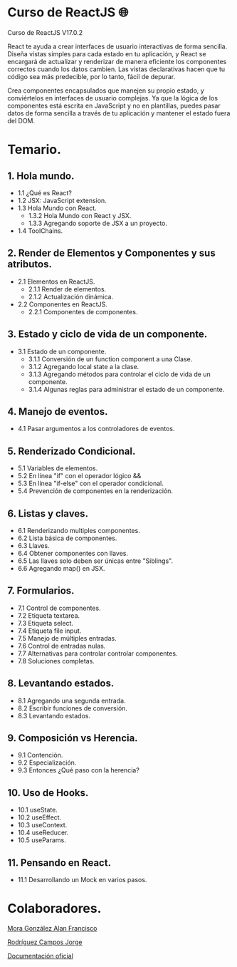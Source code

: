# Curso de ReactJS :globe_with_meridians:
Curso de ReactJS V17.0.2

React te ayuda a crear interfaces de usuario interactivas de forma sencilla. Diseña vistas simples para cada estado en tu aplicación, y React se encargará de actualizar y renderizar de manera eficiente los componentes correctos cuando los datos cambien. Las vistas declarativas hacen que tu código sea más predecible, por lo tanto, fácil de depurar.

Crea componentes encapsulados que manejen su propio estado, y conviértelos en interfaces de usuario complejas. Ya que la lógica de los componentes está escrita en JavaScript y no en plantillas, puedes pasar datos de forma sencilla a través de tu aplicación y mantener el estado fuera del DOM.

# Temario.

## 1. Hola mundo.
  - 1.1 ¿Qué es React?
  - 1.2 JSX: JavaScript extension.
  - 1.3 Hola Mundo con React.
    - 1.3.2 Hola Mundo con React y JSX.
    - 1.3.3 Agregando soporte de JSX a un proyecto.
  - 1.4 ToolChains.
 
## 2. Render de Elementos y Componentes y sus atributos.
  - 2.1 Elementos en ReactJS.
    - 2.1.1 Render de elementos.
    - 2.1.2 Actualización dinámica.
  - 2.2 Componentes en ReactJS.
    - 2.2.1 Componentes de componentes.

## 3. Estado y ciclo de vida de un componente.
  - 3.1 Estado de un componente.
    - 3.1.1 Conversión de un function component a una Clase.
    - 3.1.2 Agregando local state a la clase.
    - 3.1.3 Agregando métodos para controlar el ciclo de vida de un componente.
    - 3.1.4 Algunas reglas para administrar el estado de un componente.

## 4. Manejo de eventos.
  - 4.1 Pasar argumentos a los controladores de eventos.

## 5. Renderizado Condicional.
  - 5.1 Variables de elementos.
  - 5.2 En línea "if" con el operador lógico &&
  - 5.3 En línea "if-else" con el operador condicional.
  - 5.4 Prevención de componentes en la renderización.

## 6. Listas y claves.
  - 6.1 Renderizando multiples componentes.
  - 6.2 Lista básica de componentes.
  - 6.3 Llaves.
  - 6.4 Obtener componentes con llaves.
  - 6.5 Las llaves solo deben ser únicas entre "Siblings".
  - 6.6 Agregando map() en JSX.

## 7. Formularios.
  - 7.1 Control de componentes.
  - 7.2 Etiqueta textarea.
  - 7.3 Etiqueta select.
  - 7.4 Etiqueta file input.
  - 7.5 Manejo de múltiples entradas.
  - 7.6 Control de entradas nulas.
  - 7.7 Alternativas para controlar controlar componentes.
  - 7.8 Soluciones completas.
 
## 8. Levantando estados.
  - 8.1 Agregando una segunda entrada.
  - 8.2 Escribir funciones de conversión.
  - 8.3 Levantando estados.
  
## 9. Composición vs Herencia.
  - 9.1 Contención.
  - 9.2 Especialización.
  - 9.3 Entonces ¿Qué paso con la herencia?

## 10. Uso de Hooks.
  - 10.1 useState.
  - 10.2 useEffect.
  - 10.3 useContext.
  - 10.4 useReducer.
  - 10.5 useParams.

## 11. Pensando en React.
  - 11.1 Desarrollando un Mock en varios pasos.

# Colaboradores.
[Mora González Alan Francisco](https://github.com/alanmgg)

[Rodríguez Campos Jorge](https://github.com/jorgerdc)

[Documentación oficial](https://es.reactjs.org/)
